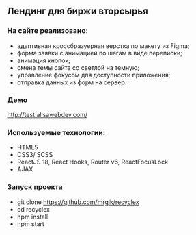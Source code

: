 ## Лендинг для биржи вторсырья

### На сайте реализовано:

- адаптивная кроссбразуерная верстка по макету из Figma;
- форма заявки с анимацией по шагам в виде переписки;
- анимация кнопок;
- смена темы сайта со светлой на темную;
- управление фокусом для доступности приложения;
- отправка данных из форм на сервер.

### Демо

http://test.alisawebdev.com/

### Используемые технологии:

- HTML5
- СSS3/ SCSS
- ReactJS 18, React Hooks, Router v6, ReactFocusLock
- AJAX

### Запуск проекта

- git clone https://github.com/mrglk/recyclex
- cd recyclex
- npm install
- npm start
